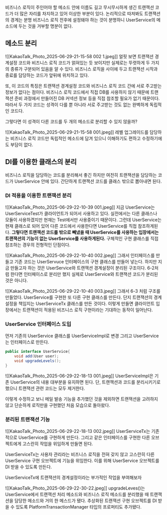 비즈니스 로직이 주인어야 할 메소드 안에 이름도 길고 무시무시하게 생긴 트랜잭션 코드가 더 많은 자리를 차지하고 있어
이상한 부분이 있다.
논리적으로 따져봐도 트랜잭션의 경계는 분명 비즈니스 로직 전후에 설정돼야 하는 것이 분명하니
UserService의 메소드에 두는 것을 거부할 명분이 없다.

## 메소드 분리

![[KakaoTalk_Photo_2025-06-29-21-15-58 002 1.jpeg]]
얼핏 보면 트랜잭션 경계설정 코드와 비즈니스 로직 코드가 얽혀있는 듯 보이지만
실제로는 뚜렷하게 두 가지의 종류가 구분되어 있음을 알 수 있다.
비즈니스 로직을 사이에 두고 트랜잭션 시작과 종료를 담당하는 코드가 앞뒤에 위치하고 있다.

또, 이 코드의 특징은 트랜잭션 경계설정 코드와 비즈니스 로직 코드 간에 서로 주고받는 정보가 없다는 점이다.
비즈니스 로직 코드에서 직접 DB를 사용하지 않기 때문에 트랜잭션 준비 과정에서 만들어진 DB 커넥션 정보 등을
직접 참조할 필요가 없기 때문이다.
따라서 두 가지 코드는 성격이 다를 뿐 아니라 서로 주고받는 것도 없는 완벽하게 독립적인 코드다.

그렇다면 이 성격이 다른 코드를 두 개의 메소드로 분리할 수 있지 않을까?

![[KakaoTalk_Photo_2025-06-29-21-15-58 001.jpeg]]
레벨 업그레이드를 담당하는 비즈니스 로직 코드만 독립적인 메소드에 담겨 있으니 이해하기도 편하고
수정하기에도 부담이 없다.

## DI를 이용한 클래스의 분리
비즈니스 로직을 담당하는 코드를 분리해서 좋긴 하지만 여전히 트랜잭션을 담당하는 코드가 UserService 안에 있다.
간단하게 트랜잭션 코드를 클래스 밖으로 뽑아내면 된다.

### DI 적용을 이용한 트랜잭션 분리

![[KakaoTalk_Photo_2025-06-29-22-10-39 001.jpeg]]
지금 UserService는 UserServiceTest가 클라이언트가 되어서 사용하고 있다.
실전에서는 다른 클래스나 모듈이 사용하겠지만 현재는 Test에서만 사용중이기 때문이다.
그런데 UserService는 현재 클래스로 되어 있어 다른 코드에서 사용한다면 UserService를 직접 참조하게된다.
**그렇다면 트랜잭션 코드를 밖으로 빼냈을 때 UserService를 사용하는 입장에서는
트랜잭션의 기능이 없는 UserService를 사용하게된다.**
구체적인 구현 클래스를 직접 참조하는 경우의 전형적인 단점이다.

![[KakaoTalk_Photo_2025-06-29-22-10-40 002.jpeg]]
그래서 인터페이스를 만들고 기존 코드는 UserServuce 인터페이스의 구현 클래스를 만들어 넣는다.
하지만 지금 만들고자 하는 것은 UserService와 트랜잭션 경계설정이 분리된 구조이다.
6-2처럼 한다면 인터페이스로 분리만 했지 실제로 UserService와 트랜잭션 코드가 분리된 것은 아니다.

![[KakaoTalk_Photo_2025-06-29-22-10-40 003.jpeg]]
그래서 6-3 처럼 구조를 만들었다.
UserService를 구현한 또 다른 구현 클래스를 만든다.
단지 트랜잭션의 경계설정을 책임지는 UserServiceTx 클래스를 만든 것이다.
이렇게 만들면 클라이언트 입장에서는 트랜잭션이 적용된 비즈니스 로직 구현이라는 기대하는 동작이 일어난다.

### UserService 인터페이스 도입
먼저 기존의 UserService 클래스를 UserServiceImpl로 변경
그리고 UserService는 인터페이스로 만든다.

```java
public interface UserService{
	void add(User user);
	void upgradeLevels();
}
```


![[KakaoTalk_Photo_2025-06-29-22-18-13 001.jpeg]]
UserServiceImpl은 기존 UserService의 내용 대부분을 유지하면 된다.
단, 트랜잭션과 코드를 분리시키기로 했으니 트랜잭션 관련 코드는 모두 제거한다.

이렇게 수정하고 보니 메일 발송 기능을 추가했던 것을 제외하면 트랜잭션을 고려하지 않고 단순하게 로직만을 구현했던
처음 모습으로 돌아왔다.
### 분리된 트랜잭션 기능
![[KakaoTalk_Photo_2025-06-29-22-18-13 002.jpeg]]
UserServiceTx는 기존적으로 UserService를 구현하게 만든다.
그리고 같은 인터페이스를 구현한 다른 오브젝트에게 고스란히 작업을 위임하게 만들면 된다.

UserServiceTx는 사용자 관리라는 비즈니스 로직을 전혀 갖지 않고 고스란히 다른 UserService 구현 오브젝트에 기능을 위임한다.
이를 위해 UserService 오브젝트를 DI 받을 수 있도록 만든다.

UserServiceTx에 트랜잭션의 경계설정이라는 부가적인 작업을 부여해보자

![[KakaoTalk_Photo_2025-06-29-22-30-22.jpeg]]
upgradeLeves()는 UserService에서 트랜잭션 처리 메소드와 비즈니스 로직 메소드를 분리했을 때
트랜잭션을 담당한 메소드와 거의 한 메스드가 됐다.
추상화된 트랜잭션 구현 오브젝트를 DI 받을 수 있도록 PlatformTransactionManager 타입의 프로퍼티도 추가됐다.

